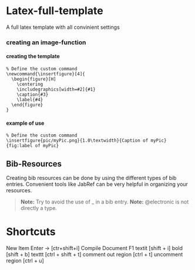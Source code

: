 # Latex-full-template
A full latex template with all convinient settings 

### creating an image-function
#### creating the template 
```
% Define the custom command
\newcommand{\insertfigure}[4]{
  \begin{figure}[H]
    \centering
    \includegraphics[width=#2]{#1}
    \caption{#3}
    \label{#4}
  \end{figure}
}
```
#### example of use 

```
% Define the custom command
\insertfigure{pic/myPic.png}{1.0\textwidth}{Caption of myPic}{fig:label of myPic}
```


## Bib-Resources 
Creating bib resources can be done by using the different types of bib entries. Convenient tools like JabRef can be very helpful in organizing your resources. 
> **Note:** Try to avoid the use of _ in a bib entry.
> **Note:** @electronic is not directly a type. 


# Shortcuts 

New Item              Enter -> [ctr+shift+i]
Compile Document      F1
textit                [shift + i]
bold                  [shift + b]
texttt                [ctrl + shift + t]
comment out region    [ctrl + t]
uncomment region      [ctrl + u]